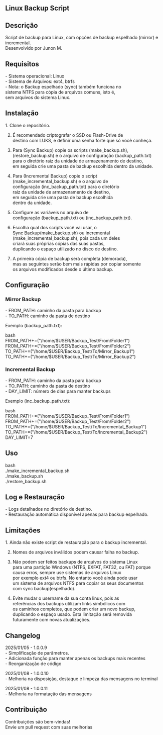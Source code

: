<h2>Linux Backup Script</h2>

<h2>Descrição</h2>

<p>Script de backup para Linux, com opções de backup espelhado (mirror) e incremental.<br>
Desenvolvido por Junon M.</p>

<h2>Requisitos</h2>

<p>
- Sistema operacional: Linux<br>
- Sistema de Arquivos: ext4, btrfs<br>
- Nota: o Backup espelhado (sync) também funciona no<br> 
sistema NTFS para cópia de arquivos comuns, isto é,<br> 
sem arquivos do sistema Linux.</p>
 
<h2>Instalação</h2>

<p>
1. Clone o repositório.<br>

2. É recomendado criptografar o SSD ou Flash-Drive de<br> 
destino com LUKS, e definir uma senha forte que só você conheça.<br>

3. Para (Sync Backup) copie os scripts (make_backup.sh),<br>
(restore_backup.sh) e o arquivo de configuração (backup_path.txt)<br> 
para o diretório raiz da unidade de armazenamento de destino,<br>
em seguida crie uma pasta de backup escolhida dentro da unidade.<br> 

4. Para (Incremental Backup) copie o script<br> 
(make_incremental_backup.sh) e o arquivo de<br> 
configuração (inc_backup_path.txt) para o diretório<br> 
raiz da unidade de armazenamento de destino,<br> 
em seguida crie uma pasta de backup escolhida<br> 
dentro da unidade.<br> 

5. Configure as variáveis no arquivo de<br>
configuração (backup_path.txt) ou (inc_backup_path.txt).<br>

6. Escolha qual dos scripts você vai usar, o<br> 
Sync Backup(make_backup.sh) ou incremental<br>
(make_incremental_backup.sh), pois cada um deles<br> 
criará suas próprias cópias das suas pastas,<br> 
duplicando o espaço utilizado no disco de destino.<br>

7. A primeira cópia de backup será completa (demorada),<br>
mas as seguintes serão bem mais rápidas por copiar somente<br> 
os arquivos modificados desde o último backup.</p>

<h2>Configuração</h2>

<h3>Mirror Backup</h3>

<p>
- FROM_PATH: caminho da pasta para backup<br>
- TO_PATH: caminho da pasta de destino</p>

<p>Exemplo (backup_path.txt):</p>

<p>bash<br>
FROM_PATH+=("/home/$USER/Backup_Test/From/Folder1")<br>
FROM_PATH+=("/home/$USER/Backup_Test/From/Folder2")<br>
TO_PATH+=("/home/$USER/Backup_Test/To/Mirror_Backup1")<br>
TO_PATH+=("/home/$USER/Backup_Test/To/Mirror_Backup2")</p>

<h3>Incremental Backup</h3>

<p>
- FROM_PATH: caminho da pasta para backup<br>
- TO_PATH: caminho da pasta de destino<br>
- DAY_LIMIT: número de dias para manter backups</p>

<p>Exemplo (inc_backup_path.txt):</p>

<p>bash<br>
FROM_PATH+=("/home/$USER/Backup_Test/From/Folder1")<br>
FROM_PATH+=("/home/$USER/Backup_Test/From/Folder2")<br>
TO_PATH+=("/home/$USER/Backup_Test/To/Incremental_Backup1")<br>
TO_PATH+=("/home/$USER/Backup_Test/To/Incremental_Backup2")<br>
DAY_LIMIT=7</p>

<h2>Uso</h2>

<p>bash<br>
./make_incremental_backup.sh<br>
./make_backup.sh<br>
./restore_backup.sh</p>

<h2>Log e Restauração</h2>

<p>
- Logs detalhados no diretório de destino.<br>
- Restauração automática disponível apenas para backup espelhado.</p>

<h2>Limitações</h2>

<p>
1. Ainda não existe script de restauração para o backup incremental.<br>

2. Nomes de arquivos inválidos podem causar falha no backup.<br>

3. Não podem ser feitos backups de arquivos do sistema Linux<br> 
para uma partição Windows (NTFS, EXFAT, FAT32, ou FAT) porque<br> 
causa erros, sempre use sistemas de arquivos Linux<br>
por exemplo ext4 ou btrfs. No entanto você ainda pode usar<br> 
um sistema de arquivos NTFS para copiar os seus documentos<br> 
com sync backup(espelhado).</p>

4. Evite mudar o username da sua conta linux, pois as<br> 
referências dos backups utilizam links simbólicos com<br>
os caminhos completos, que podem criar um novo backup,<br> 
duplicando o espaço usado. Esta limitação será removida<br>
futuramente com novas atualizações. 

<h2>Changelog</h2>

<p>2025/01/05 - 1.0.0.9<br>
- Simplificação de parâmetros.<br>
- Adicionada função para manter apenas os backups mais recentes<br>
- Reorganização de código</p>

<p>2025/01/08 - 1.0.0.10<br>
- Melhoria na disposição, destaque e limpeza das mensagens no terminal</p>

<p>2025/01/08 - 1.0.0.11<br>
- Melhoria na formatação das mensagens</p>

<h2>Contribuição</h2>

<p>Contribuições são bem-vindas!<br>
Envie um pull request com suas melhorias</p>

